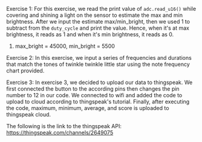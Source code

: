 Exercise 1: For this exercise, we read the print value of `adc.read_u16()` while covering and shining a light on the sensor to estimate the max and min brightness. After we input the estimate max/min_bright, then we used 1 to subtract from the `duty_cycle` and print the value. Hence, when it's at max brightness, it reads as 1 and when it's min brightness, it reads as 0.
1. max_bright = 45000, min_bright = 5500

Exercise 2: In this exercise, we input a series of frequencies and durations that match the tones of twinkle twinkle little star using the note frequency chart provided.

Exercise 3: In exercise 3, we decided to upload our data to thingspeak. We first connected the button to the according pins then changes the pin number to 12 in our code. We connected to wifi and added the code to upload to cloud according to thingspeak's tutorial. Finally, after executing the code, maximum, minimum, average, and score is uploaded to thingspeak cloud. 

The following is the link to the thingspeak API: https://thingspeak.com/channels/2649075
